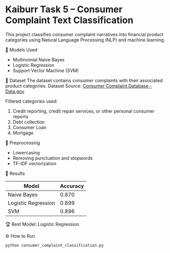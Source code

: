 # Kaiburr Task 5 – Consumer Complaint Text Classification

This project classifies consumer complaint narratives into financial product categories using Natural Language Processing (NLP) and machine learning.

🧠 Models Used
- Multinomial Naive Bayes  
- Logistic Regression  
- Support Vector Machine (SVM)

🧾 Dataset
The dataset contains consumer complaints with their associated product categories.
Dataset Source: [Consumer Complaint Database - Data.gov](https://catalog.data.gov/dataset/consumer-complaint-database)

Filtered categories used:
1. Credit reporting, credit repair services, or other personal consumer reports  
2. Debt collection  
3. Consumer Loan  
4. Mortgage  

🧹 Preprocessing
- Lowercasing  
- Removing punctuation and stopwords  
- TF-IDF vectorization  

 🧪 Results

| Model | Accuracy |
|--------|-----------|
| Naive Bayes | 0.870 |
| Logistic Regression | 0.899 |
| SVM | 0.896 |

🏆 Best Model: Logistic Regression

⚙️ How to Run
```bash
python consumer_complaint_classification.py


